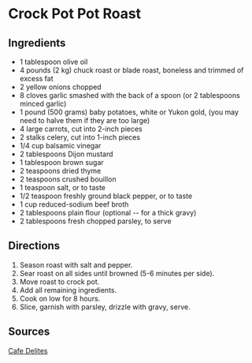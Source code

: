 # Crock Pot Pot Roast

## Ingredients

-   1 tablespoon olive oil
-   4 pounds (2 kg) chuck roast or blade roast, boneless and trimmed of excess fat
-   2 yellow onions chopped
-   8 cloves garlic smashed with the back of a spoon (or 2 tablespoons minced garlic)
-   1 pound (500 grams) baby potatoes, white or Yukon gold, (you may need to halve them if they are too large)
-   4 large carrots, cut into 2-inch pieces
-   2 stalks celery, cut into 1-inch pieces
-   1/4 cup balsamic vinegar
-   2 tablespoons Dijon mustard
-   1 tablespoon brown sugar
-   2 teaspoons dried thyme
-   2 teaspoons crushed bouillon
-   1 teaspoon salt, or to taste
-   1/2 teaspoon freshly ground black pepper, or to taste
-   1 cup reduced-sodium beef broth
-   2 tablespoons plain flour (optional -- for a thick gravy)
-   2 tablespoons fresh chopped parsley, to serve

## Directions

1. Season roast with salt and pepper.
2. Sear roast on all sides until browned (5-6 minutes per side).
3. Move roast to crock pot.
4. Add all remaining ingredients.
5. Cook on low for 8 hours.
6. Slice, garnish with parsley, drizzle with gravy, serve.

## Sources

[Cafe Delites](https://cafedelites.com/slow-cooked-balsamic-pot-roast/)
